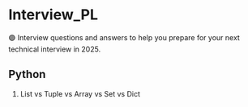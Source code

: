 # Interview_PL
🟣 Interview questions and answers to help you prepare for your next technical interview in 2025.

## Python

1. List vs Tuple vs Array vs Set vs Dict
   
